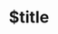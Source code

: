---
title: $title
second_title: Aspose.Finance สำหรับ .NET API Reference
description: $description
type: docs
weight: $weight
url: /th/net/$ref/
---